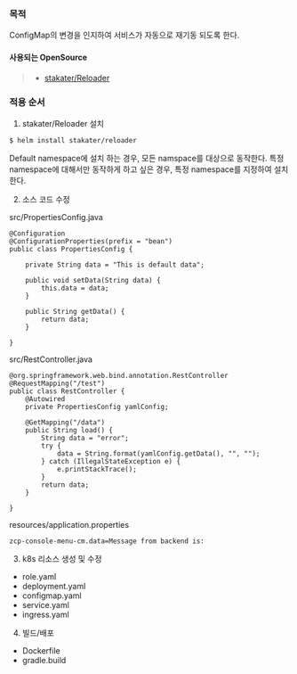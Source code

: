 ### 목적
ConfigMap의 변경을 인지하여 서비스가 자동으로 재기동 되도록 한다.
   
   
#### 사용되는 OpenSource
> - [stakater/Reloader](https://github.com/stakater/Reloader)


### 적용 순서
1. stakater/Reloader 설치
```
$ helm install stakater/reloader
```
Default namespace에 설치 하는 경우, 모든 namspace를 대상으로 동작한다.
특정 namespace에 대해서만 동작하게 하고 싶은 경우, 특정 namespace를 지정하여 설치한다.


2. 소스 코드 수정

src/PropertiesConfig.java
```
@Configuration
@ConfigurationProperties(prefix = "bean")
public class PropertiesConfig {

    private String data = "This is default data";

    public void setData(String data) {
        this.data = data;
    }

    public String getData() {
        return data;
    }

}
```

src/RestController.java
```
@org.springframework.web.bind.annotation.RestController
@RequestMapping("/test")
public class RestController {
    @Autowired
    private PropertiesConfig yamlConfig;

    @GetMapping("/data")
    public String load() {
        String data = "error";
        try {
            data = String.format(yamlConfig.getData(), "", "");
        } catch (IllegalStateException e) {
            e.printStackTrace();
        }
        return data;
    }

}
```

resources/application.properties
```
zcp-console-menu-cm.data=Message from backend is:
```

3. k8s 리소스 생성 및 수정 
- role.yaml
- deployment.yaml
- configmap.yaml
- service.yaml
- ingress.yaml

4. 빌드/배포
- Dockerfile
- gradle.build
